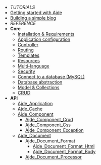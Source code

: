   * _TUTORIALS_
  * [Getting started with Ajde](DocumentationGettingStarted.md)
  * [Building a simple blog](TutorialBlog.md)
  * _REFERENCE_
  * **Core**
    * [Installation & Requirements](DocumentationInstallationRequirements.md)
    * [Application configuration](DocumentationConfig.md)
    * [Controller](DocumentationController.md)
    * [Routing](DocumentationRouting.md)
    * [Templates](DocumentationTemplate.md)
    * [Resources](DocumentationResources.md)
    * [Multi-language](DocumentationLang.md)
    * [Security](DocumentationSecurity.md)
    * [Connect to a database (MySQL)](DocumentationDbIntroduction.md)
    * [Database abstraction](DocumentationDb.md)
    * [Model & Collections](DocumentationModelCollection.md)
    * [CRUD](DocumentationCrud.md)
  * **API**
    * [Ajde\_Application](APIApplication.md)
    * [Ajde\_Cache](APICache.md)
    * [Ajde\_Component](APIComponent.md)
      * [Ajde\_Component\_Crud](APIComponentCrud.md)
      * [Ajde\_Component\_Css](APIComponentCss.md)
      * [Ajde\_Component\_Exception](APIComponentException.md)
    * [Ajde\_Document](APIDocument.md)
      * Ajde\_Document\_Format
        * [Ajde\_Document\_Format\_Html](APIDocumentFormatHtml.md)
        * [Ajde\_Document\_Format\_Body](APIDocumentFormatBody.md)
      * [Ajde\_Document\_Processor](APIDocumentProcessor.md)